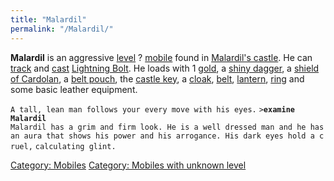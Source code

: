 ```yaml
---
title: "Malardil"
permalink: "/Malardil/"
---
```


**Malardil** is an aggressive [level](level "wikilink") ?
[mobile](mobile "wikilink") found in [Malardil's
castle](Malardil's_castle "wikilink"). He can [track](track "wikilink")
and [cast](cast "wikilink") [Lightning Bolt](Lightning_Bolt "wikilink").
He loads with 1 [gold](gold "wikilink"), a [shiny
dagger](shiny_dagger "wikilink"), a [shield of
Cardolan](shield_of_Cardolan "wikilink"), a [belt
pouch](belt_pouch "wikilink"), the [castle key](castle_key "wikilink"),
a [cloak](cloak "wikilink"), [belt](belt "wikilink"),
[lantern](lantern "wikilink"), [ring](ring "wikilink") and some basic
leather equipment.

`A tall, lean man follows your every move with his eyes.`
`>`**`examine Malardil`**
`Malardil has a grim and firm look. He is a well dressed man and he has`
`an aura that shows his power and his arrogance. His dark eyes hold a cruel,`
`calculating glint.`

[Category: Mobiles](Category:_Mobiles "wikilink") [Category: Mobiles
with unknown level](Category:_Mobiles_with_unknown_level "wikilink")